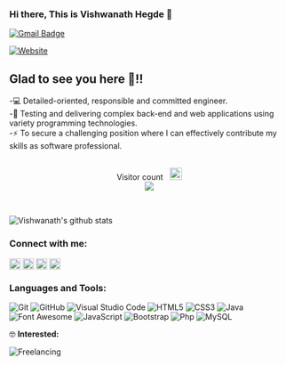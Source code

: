 ### Hi there, This is Vishwanath Hegde 👋<br>

[![Gmail Badge](https://img.shields.io/badge/-vishwahegde27@gmail.com-c14438?style=flat-square&logo=Gmail&logoColor=white&link=mailto:vishwahegde27@gmail.com)](mailto:vishwahegde27@gmail.com)<br>

[![Website](https://visme.co/blog/wp-content/uploads/powerpoint-animation-how-to-add-animation-to-powerpoint.gif)](https://firetechie.ml)

## Glad to see you here 🤩!!

-💻 Detailed-oriented, responsible and committed engineer. <br>
-🎀 Testing and delivering complex back-end and web applications using variety programming technologies. <br>
-⚡ To secure a challenging position where I can effectively contribute my skills as software professional. <br><br>

<p align="center"> 
  Visitor count &nbsp; <img src="https://github.com/TheDudeThatCode/TheDudeThatCode/blob/master/Assets/Earth.gif" width="22px"><br>
  <img src="https://profile-counter.glitch.me/firetechie/count.svg" />
</p><br>

![Vishwanath's github stats](https://github-readme-stats.vercel.app/api?username=firetechie&show_icons=true&theme=vision-friendly-dark)<br>

### Connect with me: <br>

<a href="https://linkedin.com/in/firetechie" target="_blank"><img align="center" src="https://cdn.jsdelivr.net/npm/simple-icons@3.0.1/icons/linkedin.svg" alt="firetechie" height="20" width="20" /></a>
<a href="https://instagram.com/mr.karunadu" target="_blank"><img align="center" src="https://cdn.jsdelivr.net/npm/simple-icons@3.0.1/icons/instagram.svg" alt="mr.karunadu" height="20" width="20" /></a>
<a href="https://www.facebook.com/firetechie" target="_blank"><img align="center" src="https://cdn.jsdelivr.net/npm/simple-icons@3.0.1/icons/facebook.svg" alt="firetechie" height="20" width="20" /></a>
<a href="https://www.twitter.com/firetechie" target="_blank"><img align="center" src="https://cdn.jsdelivr.net/npm/simple-icons@3.0.1/icons/twitter.svg" alt="firetechie" height="20" width="20" /></a><br/>

### Languages and Tools: <br>

![Git](https://img.shields.io/badge/-Git-000000?style=flat&logo=git&logoColor=F05032&labelColor=ffffff)
![GitHub](https://img.shields.io/badge/-GitHub-000000?style=flat&logo=github&logoColor=000000&labelColor=ffffff)
![Visual Studio Code](https://img.shields.io/badge/-VSCode-000000?style=flat&logo=visual-studio-code&labelColor=007ACC)
![HTML5](https://img.shields.io/badge/-HTML5-000000?style=flat&logo=html5&logoColor=ffffff&labelColor=E34F26)
![CSS3](https://img.shields.io/badge/-CSS3-000000?style=flat&logo=css3&logoColor=ffffff&labelColor=1572B6) 
![Java](https://img.shields.io/badge/-Java-000000?style=flat&logo=java&logoColor=red&labelColor=white) 
![Font Awesome](https://img.shields.io/badge/-font%20awesome-000000?style=flat&logo=font-awesome&logoColor=339AF0&labelColor=ffffff)
![JavaScript](https://img.shields.io/badge/-JavaScript-000000?style=flat&logo=javascript)
![Bootstrap](https://img.shields.io/badge/-Bootstrap-000000?style=flat&logo=bootstrap&logoColor=ffffff&labelColor=563D7C)
![Php](https://img.shields.io/badge/-Php-000000?style=flat&logo=php&logoColor=white&labelColor=blueviolet) 
![MySQL](https://img.shields.io/badge/-MySQL-000000?style=flat&logo=mysql&labelColor=ffffff)<br>

🤓 **Interested:** <br>

![Freelancing](https://img.shields.io/badge/-Freelancing-000000?style=flat&logo=Freelancing&labelColor=21759B)
